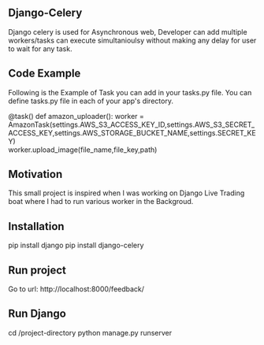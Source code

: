 ## Django-Celery
 
Django celery is used for Asynchronous web, Developer can add multiple workers/tasks can execute simultanioulsy without making any delay for user to wait for any task.   

## Code Example

Following is the Example of Task you can add in your tasks.py file. You can define tasks.py file in each of your app's directory.

@task()
def amazon_uploader():
    worker = AmazonTask(settings.AWS_S3_ACCESS_KEY_ID,settings.AWS_S3_SECRET_ACCESS_KEY,settings.AWS_STORAGE_BUCKET_NAME,settings.SECRET_KEY)  
worker.upload_image(file_name,file_key,path)

## Motivation

This small project is inspired when I was working on Django Live Trading boat where I had to run various worker in the Backgroud. 

## Installation

pip install django
pip install django-celery

## Run project
Go to url: http://localhost:8000/feedback/

## Run Django

cd /project-directory
python manage.py runserver 
  
